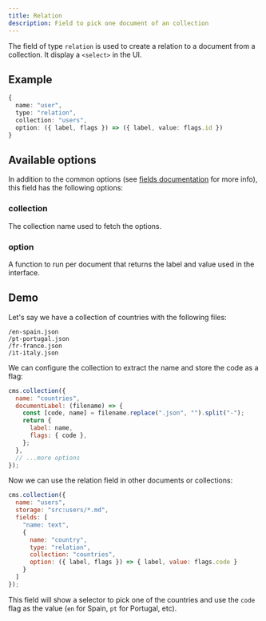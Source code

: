 ```yaml
---
title: Relation
description: Field to pick one document of an collection
---
```


The field of type `relation` is used to create a relation to a document from a
collection. It display a `<select>` in the UI.

## Example

```ts
{
  name: "user",
  type: "relation",
  collection: "users",
  option: ({ label, flags }) => ({ label, value: flags.id })
}
```

## Available options

In addition to the common options (see
[fields documentation](./index.md#common-field-options) for more info), this
field has the following options:

### collection

The collection name used to fetch the options.

### option

A function to run per document that returns the label and value used in the
interface.

## Demo

Let's say we have a collection of countries with the following files:

```
/en-spain.json
/pt-portugal.json
/fr-france.json
/it-italy.json
```

We can configure the collection to extract the name and store the code as a
flag:

```js
cms.collection({
  name: "countries",
  documentLabel: (filename) => {
    const [code, name] = filename.replace(".json", "").split("-");
    return {
      label: name,
      flags: { code },
    };
  },
  // ...more options
});
```

Now we can use the relation field in other documents or collections:

```js
cms.collection({
  name: "users",
  storage: "src:users/*.md",
  fields: [
    "name: text",
    {
      name: "country",
      type: "relation",
      collection: "countries",
      option: ({ label, flags }) => { label, value: flags.code }
    }
  ]
});
```

This field will show a selector to pick one of the countries and use the `code`
flag as the value (`en` for Spain, `pt` for Portugal, etc).
